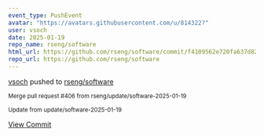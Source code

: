 ```yaml
---
event_type: PushEvent
avatar: "https://avatars.githubusercontent.com/u/814322?"
user: vsoch
date: 2025-01-19
repo_name: rseng/software
html_url: https://github.com/rseng/software/commit/f4109562e720fa637d82f2a58e7858ffff3ee8f3
repo_url: https://github.com/rseng/software
---
```


<a href='https://github.com/vsoch' target='_blank'>vsoch</a> pushed to <a href='https://github.com/rseng/software' target='_blank'>rseng/software</a>

<small>Merge pull request #406 from rseng/update/software-2025-01-19

Update from update/software-2025-01-19</small>

<a href='https://github.com/rseng/software/commit/f4109562e720fa637d82f2a58e7858ffff3ee8f3' target='_blank'>View Commit</a>